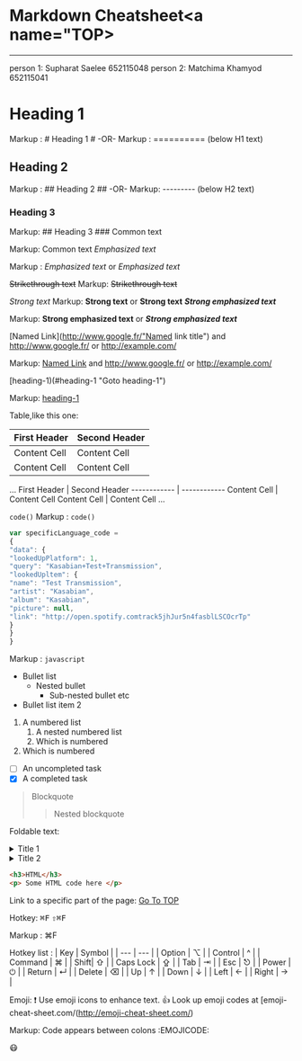 Markdown Cheatsheet<a name="TOP></a>
===============
----
person 1: Supharat Saelee 652115048
person 2: Matchima Khamyod 652115041
# Heading 1 #
Markup : # Heading 1 #
-OR-
Markup : ========== (below H1 text)
## Heading 2 ##
Markup : ## Heading 2 ##
-OR-
Markup: --------- (below H2 text)
### Heading 3 ###
Markup: ## Heading 3 ###
Common text
 
Markup: Common text
_Emphasized text_
 
Markup : _Emphasized text_ or *Emphasized text*
 
~~Strikethrough text~~
Markup: ~~Strikethrough text~~
 
_Strong text_
Markup: __Strong text__ or **Strong text**
___Strong emphasized text___
 
Markup: __Strong emphasized text__ or ***Strong emphasized text***
 
[Named Link](http://www.google.fr/"Named link title") and http://www.google.fr/ or 
<http://example.com/>
 
Markup: [Named Link](http://www.google.fr/ "Named link title") and http://www.google.fr/ or 
<http://example.com/>
 
[heading-1)(#heading-1 "Goto heading-1")
 
Markup: [heading-1](#heading-1 "Goto heading-1")
 
Table,like this one:
 
First Header | Second Header
------------ | ------------
Content Cell | Content Cell
Content Cell | Content Cell
…
First Header | Second Header
------------ | ------------
Content Cell | Content Cell
Content Cell | Content Cell
...
 
`code()`
Markup : `code()`
 
```javascript
var specificLanguage_code =
{
"data": {
"lookedUpPlatform": 1,
"query": "Kasabian+Test+Transmission",
"lookedUpltem": {
"name": "Test Transmission",
"artist": "Kasabian",
"album": "Kasabian",
"picture": null,
"link": "http://open.spotify.comtrack5jhJur5n4fasblLSCOcrTp"
}
}
}
```
 
Markup : ```javascript```
 
* Bullet list
    * Nested bullet
        * Sub-nested bullet etc
* Bullet list item 2
1. A numbered list
    1. A nested numbered list
    2. Which is numbered
2. Which is numbered
 
- [ ] An uncompleted task
- [x] A completed task
 
> Blockquote
>> Nested blockquote
 
Foldable text:
<details>
<summary> Title 1</summary>
<p>Content 1 Content 1 Content 1 Content 1 Content 1</p> </details>
<details>
<summary> Title 2</summary>
<p>Content 2 Content 2 Content 2 Content 2 Content 2</p> </details>
 
```html
<h3>HTML</h3>
<p> Some HTML code here </p>
```
 
Link to a specific part of the page:
[Go To TOP](#TOP)
 
Hotkey:
<kbd>⌘F</kbd>
<kbd> ⇧⌘F</kbd>
 
Markup : <kdb>⌘F</kdb>
 
Hotkey list : 
| Key | Symbol |
| --- | --- |
| Option | ⌥ |
| Control | ^ |
| Command | ⌘ |
| Shift| ⇧ |
| Caps Lock | ⇪ |
| Tab | ⇥ |
| Esc | ⎋ |
| Power | ⏻ |
| Return | ↵ |
| Delete | ⌫ |
| Up | ↑ |
| Down | ↓ |
| Left | ← |
| Right | → |
 
Emoji:
:exclamation: Use emoji icons to enhance text. :+1: Look up emoji codes at [emoji-cheat-sheet.com/(http://emoji-cheat-sheet.com/)
 
Markup: Code appears between colons :EMOJICODE:
 
:mask: